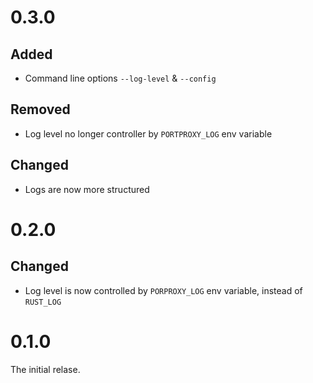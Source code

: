 # 0.3.0

## Added

- Command line options `--log-level` & `--config`

## Removed

- Log level no longer controller by `PORTPROXY_LOG` env variable

## Changed

- Logs are now more structured

# 0.2.0

## Changed

- Log level is now controlled by `PORPROXY_LOG` env variable, instead of `RUST_LOG`

# 0.1.0

The initial relase.

